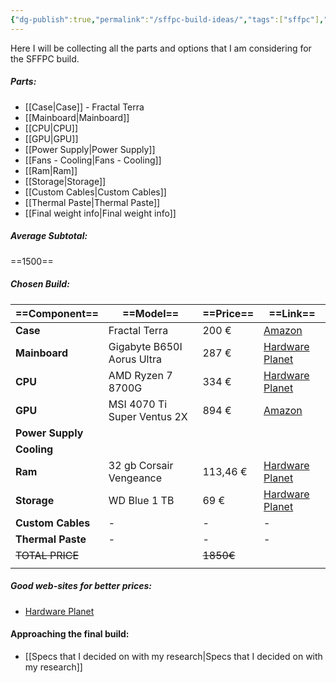 ```yaml
---
{"dg-publish":true,"permalink":"/sffpc-build-ideas/","tags":["sffpc"],"noteIcon":""}
---
```


Here I will be collecting all the parts and options that I am considering for the SFFPC build. 
##### Parts: 
- [[Case\|Case]] - Fractal Terra 
- [[Mainboard\|Mainboard]]
- [[CPU\|CPU]]
- [[GPU\|GPU]]
- [[Power Supply\|Power Supply]]
- [[Fans - Cooling\|Fans - Cooling]]
- [[Ram\|Ram]]
- [[Storage\|Storage]]
- [[Custom Cables\|Custom Cables]]
- [[Thermal Paste\|Thermal Paste]]
- [[Final weight info\|Final weight info]]
##### Average Subtotal:
==1500==

##### Chosen Build:
| ==Component==     | ==Model==                   | ==Price== | ==Link==                                                                                                                                                                                                                                                                                                                                                                                                                                                                                                                                                                                                                                                                                              |
| ----------------- | --------------------------- | --------- | ----------------------------------------------------------------------------------------------------------------------------------------------------------------------------------------------------------------------------------------------------------------------------------------------------------------------------------------------------------------------------------------------------------------------------------------------------------------------------------------------------------------------------------------------------------------------------------------------------------------------------------------------------------------------------------------------------- |
| **Case**          | Fractal Terra               | 200 €     | [Amazon](https://www.amazon.it/Fractal-Design-FD-C-TER1N-03-Terra-Jade/dp/B09DKPXSFJ/ref=sr_1_1?__mk_it_IT=%C3%85M%C3%85%C5%BD%C3%95%C3%91&crid=1P4OPUWVX5ICG&dib=eyJ2IjoiMSJ9.5QLLjEe5N3fuXTPhYvVonalKUUOzIbZTi6WNU888n8FqYn201Dof_yIlIqeWoAvY9ub7hikyCZypKrgAi2K0yU_jmF38YmfrmFNR2ymcl9u2JBV-lXx0HsLSv2vS7ck-w24mmWxCETcTNxeXd-ZwcT45rhBUxSEizByTXYq_3YgVUNfZk8BIEs9h02Iv4onOqZ1WBUT_psxo2eAtLGqS4e0W0ijS0-GzHBuYlmda1ZNA44Pgz6cVmWkRIztSbjC6L1unX67diu113HIoS6N_Udq3DASuQ7Wz1U-y7XeG0qQ.DtDoWG2LHbdwXxwDE5bBfFkAYPToHB8DXCzNvUADULo&dib_tag=se&keywords=fractal%2Bterra&qid=1710012624&sprefix=fractal%2Bterr%2Caps%2C286&sr=8-1&ufe=app_do%3Aamzn1.fos.9d4f9b77-768c-4a4e-94ad-33674c20ab35&th=1) |
| **Mainboard**     | Gigabyte B650I Aorus Ultra  | 287 €     | [Hardware Planet](https://www.hardware-planet.it/schede-madri-socket-am5-amd/94779-vendita-schede-madri-socket-am5-amd-gigabyte-ga-b650i-aorus-ultra-b650i-aorus-ultra-4719331850425.html)                                                                                                                                                                                                                                                                                                                                                                                                                                                                                                            |
| **CPU**           | AMD Ryzen 7 8700G           | 334 €     | [Hardware Planet](https://www.hardware-planet.it/1767-cpu-socket-am5)                                                                                                                                                                                                                                                                                                                                                                                                                                                                                                                                                                                                                                 |
| **GPU**           | MSI 4070 Ti Super Ventus 2X | 894 €     | [Amazon](https://www.amazon.it/MSI-RTX-16G-2X-OC/dp/B0CSKD1366/ref=sr_1_1?__mk_it_IT=%C3%85M%C3%85%C5%BD%C3%95%C3%91&crid=1UL2ZC9WOX75X&dib=eyJ2IjoiMSJ9.jZnm46G9bWotxvFUMkZgnCQxdIi0iNlyIMFZaaAEuZ-Jf4X1UVtxU1_x77ucsLmpoGHQJkv4XdDJJDbu6gKTNJeqRBFvJxpIJaBauLi5C4GntS-hofapAbw2K2huWpXuoFtvZt1Q8ZOcwCgReDQ-MfdkM_vhOPef3gbw35IvLB9fb-kThhh1MkBmInCaWjcXT1hw8ohkMp0fOoqueudagp-Gg6FWoDv4Eoe1P_vtn8JbxvGE113tOPhlyQ8lecGaP3tNvN564kc8HFy_Z3zECQ.FOE3emP7reab1MP8-nJViwaYvYfl-6Hiw5zCBhwMPUg&dib_tag=se&keywords=msi+ventus+super+2x+4070ti&qid=1710072990&sprefix=msi+ventus+super+2x+4070ti%2Caps%2C101&sr=8-1&ufe=app_do%3Aamzn1.fos.9d4f9b77-768c-4a4e-94ad-33674c20ab35)                          |
| **Power Supply**  |                             |           |                                                                                                                                                                                                                                                                                                                                                                                                                                                                                                                                                                                                                                                                                                       |
| **Cooling**       |                             |           |                                                                                                                                                                                                                                                                                                                                                                                                                                                                                                                                                                                                                                                                                                       |
| **Ram**           | 32 gb Corsair Vengeance     | 113,46 €  | [Hardware Planet](https://www.hardware-planet.it/memoria-ram-ddr5/94798-vendita-memoria-ram-ddr5-memoria-ram-ddr5-corsair-32gb-6000-vengeance-cmk32gx5m2e6000c36-kit-2x16gb-cmk32gx5m2e6000c36-0840006666141.html)                                                                                                                                                                                                                                                                                                                                                                                                                                                                                    |
| **Storage**       | WD Blue 1 TB                | 69 €      | [Hardware Planet](https://www.hardware-planet.it/hard-disk-ssd-m2/94692-vendita-hard-disk-ssd-m2-western-digital-blue-ssd-m2-1tb-sn580-nvme-m2-pcie-40-x4-wds100t3b0e-wds100t3b0e-0718037887340.html)                                                                                                                                                                                                                                                                                                                                                                                                                                                                                                 |
| **Custom Cables** | -                           | -         | -                                                                                                                                                                                                                                                                                                                                                                                                                                                                                                                                                                                                                                                                                                     |
| **Thermal Paste** | -                           | -         | -                                                                                                                                                                                                                                                                                                                                                                                                                                                                                                                                                                                                                                                                                                     |
| ~~TOTAL PRICE~~   |                             | ~~1850€~~ |                                                                                                                                                                                                                                                                                                                                                                                                                                                                                                                                                                                                                                                                                                       |
|                   |                             |           |                                                                                                                                                                                                                                                                                                                                                                                                                                                                                                                                                                                                                                                                                                       |

##### Good web-sites for better prices:
- [Hardware Planet](https://www.hardware-planet.it/)

#### Approaching the final build:
- [[Specs that I decided on with my research\|Specs that I decided on with my research]]